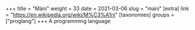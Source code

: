 +++
title = "Máni"
weight = 33
date = 2021-03-06
slug = "mani"
[extra]
link = "https://en.wikipedia.org/wiki/M%C3%A1ni"
[taxonomies]
groups = ["proglang"]
+++
A programming language

